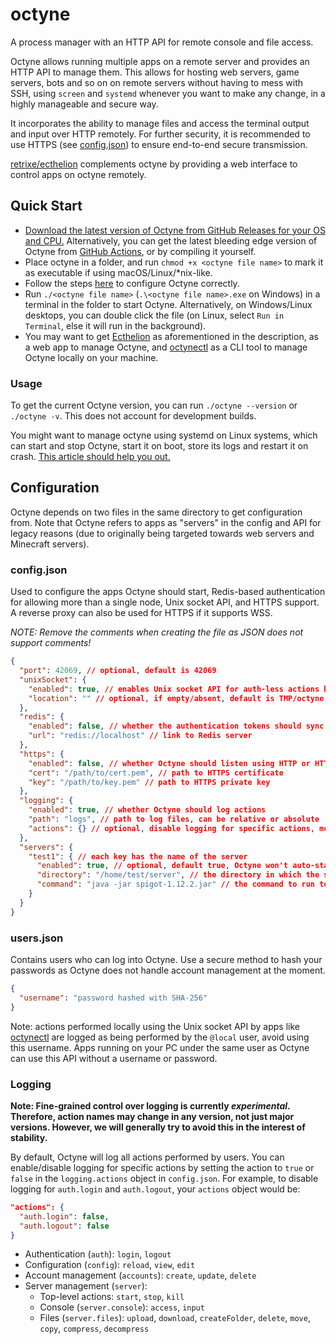 # octyne

A process manager with an HTTP API for remote console and file access.

Octyne allows running multiple apps on a remote server and provides an HTTP API to manage them. This allows for hosting web servers, game servers, bots and so on on remote servers without having to mess with SSH, using `screen` and `systemd` whenever you want to make any change, in a highly manageable and secure way.

It incorporates the ability to manage files and access the terminal output and input over HTTP remotely. For further security, it is recommended to use HTTPS (see [config.json](#configjson)) to ensure end-to-end secure transmission.

[retrixe/ecthelion](https://github.com/retrixe/ecthelion) complements octyne by providing a web interface to control apps on octyne remotely.

## Quick Start

- [Download the latest version of Octyne from GitHub Releases for your OS and CPU.](https://github.com/retrixe/octyne/releases/latest) Alternatively, you can get the latest bleeding edge version of Octyne from [GitHub Actions](https://github.com/retrixe/octyne/actions?query=branch%3Amain), or by compiling it yourself.
- Place octyne in a folder, and run `chmod +x <octyne file name>` to mark it as executable if using macOS/Linux/*nix-like.
- Follow the steps [here](https://github.com/retrixe/octyne#configuration) to configure Octyne correctly.
- Run `./<octyne file name>` (`.\<octyne file name>.exe` on Windows) in a terminal in the folder to start Octyne. Alternatively, on Windows/Linux desktops, you can double click the file (on Linux, select `Run in Terminal`, else it will run in the background).
- You may want to get [Ecthelion](https://github.com/retrixe/ecthelion) as aforementioned in the description, as a web app to manage Octyne, and [octynectl](https://github.com/retrixe/octynectl) as a CLI tool to manage Octyne locally on your machine.

### Usage

To get the current Octyne version, you can run `./octyne --version` or `./octyne -v`. This does not account for development builds.

You might want to manage octyne using systemd on Linux systems, which can start and stop Octyne, start it on boot, store its logs and restart it on crash. [This article should help you out.](https://medium.com/@benmorel/creating-a-linux-service-with-systemd-611b5c8b91d6)

## Configuration

Octyne depends on two files in the same directory to get configuration from. Note that Octyne refers to apps as "servers" in the config and API for legacy reasons (due to originally being targeted towards web servers and Minecraft servers).

### config.json

Used to configure the apps Octyne should start, Redis-based authentication for allowing more than a single node, Unix socket API, and HTTPS support. A reverse proxy can also be used for HTTPS if it supports WSS.

*NOTE: Remove the comments when creating the file as JSON does not support comments!*

```json
{
  "port": 42069, // optional, default is 42069
  "unixSocket": {
    "enabled": true, // enables Unix socket API for auth-less actions by locally running apps e.g. octynectl
    "location": "" // optional, if empty/absent, default is TMP/octyne.sock.PORT (see API.md for details)
  },
  "redis": {
    "enabled": false, // whether the authentication tokens should sync to Redis for more than 1 node
    "url": "redis://localhost" // link to Redis server
  },
  "https": {
    "enabled": false, // whether Octyne should listen using HTTP or HTTPS
    "cert": "/path/to/cert.pem", // path to HTTPS certificate
    "key": "/path/to/key.pem" // path to HTTPS private key
  },
  "logging": {
    "enabled": true, // whether Octyne should log actions
    "path": "logs", // path to log files, can be relative or absolute
    "actions": {} // optional, disable logging for specific actions, more info below
  },
  "servers": {
    "test1": { // each key has the name of the server
      "enabled": true, // optional, default true, Octyne won't auto-start when false
      "directory": "/home/test/server", // the directory in which the server is located
      "command": "java -jar spigot-1.12.2.jar" // the command to run to start the server
    }
  }
}
```

### users.json

Contains users who can log into Octyne. Use a secure method to hash your passwords as Octyne does not handle account management at the moment.

```json
{
  "username": "password hashed with SHA-256"
}
```

Note: actions performed locally using the Unix socket API by apps like [octynectl](https://github.com/retrixe/octynectl) are logged as being performed by the `@local` user, avoid using this username. Apps running on your PC under the same user as Octyne can use this API without a username or password.

### Logging

**Note: Fine-grained control over logging is currently *experimental*. Therefore, action names may change in any version, not just major versions. However, we will generally try to avoid this in the interest of stability.**

By default, Octyne will log all actions performed by users. You can enable/disable logging for specific actions by setting the action to `true` or `false` in the `logging.actions` object in `config.json`. For example, to disable logging for `auth.login` and `auth.logout`, your `actions` object would be:

```json
"actions": {
  "auth.login": false,
  "auth.logout": false
}
```

- Authentication (`auth`): `login`, `logout`
- Configuration (`config`): `reload`, `view`, `edit`
- Account management (`accounts`): `create`, `update`, `delete`
- Server management (`server`):
  - Top-level actions: `start`, `stop`, `kill`
  - Console (`server.console`): `access`, `input`
  - Files (`server.files`): `upload`, `download`, `createFolder`, `delete`, `move`, `copy`, `compress`, `decompress`
